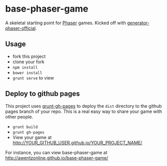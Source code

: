 base-phaser-game
================

A skeletal starting point for [Phaser](http://phaser.io/) games.
Kicked off with [generator-phaser-official](https://github.com/codevinsky/generator-phaser-official).

Usage
-----

 * fork this project
 * clone your fork
 * `npm install`
 * `bower install`
 * `grunt serve` to view


Deploy to github pages
----------------------

This project uses [grunt-gh-pages](https://github.com/tschaub/grunt-gh-pages)
to deploy the `dist` directory to the github pages branch of your
repo. This is a real easy way to share your game with other people.

 * `grunt build`
 * `grunt gh-pages`
 * View your game at http://YOUR_GITHUB_USER.github.io/YOUR_PROJECT_NAME/

For instance, you can view base-phaser-game at http://awentzonline.github.io/base-phaser-game/

